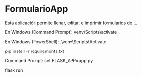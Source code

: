 # FormularioApp
Esta aplicación permite llenar, editar, e imprimir formularios de ...

En Windows (Command Prompt):
venv\Scripts\activate

En Windows (PowerShell):
.\venv\Scripts\Activate


pip install -r requirements.txt

Command Prompt:
set FLASK_APP=app.py

flask run
